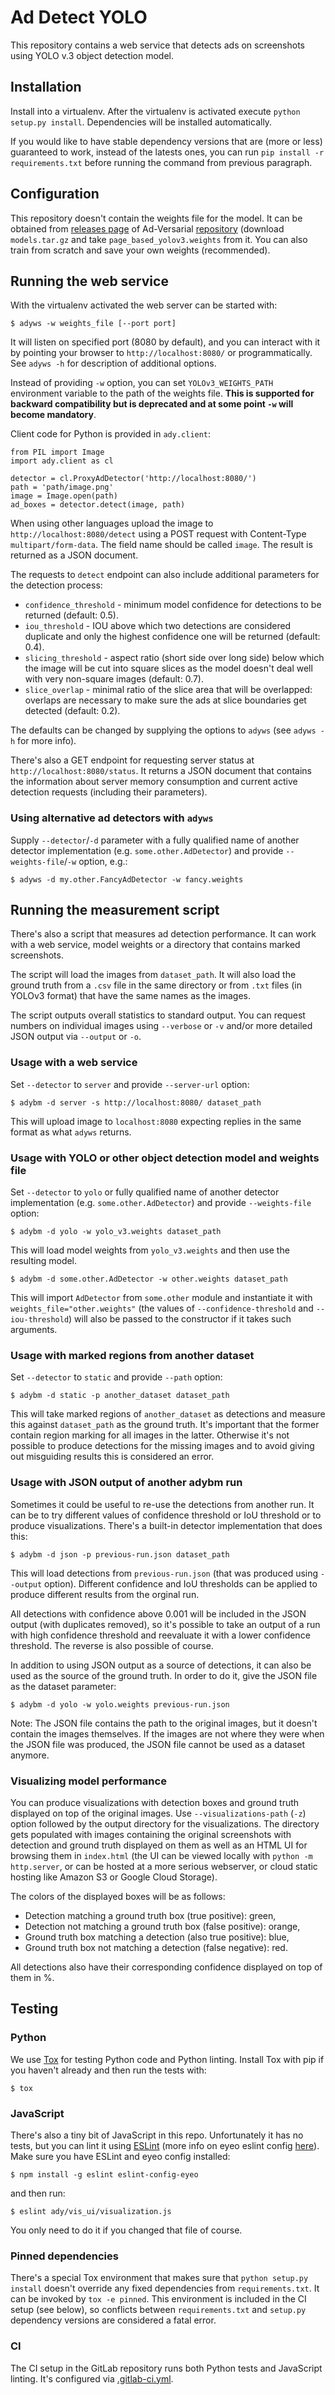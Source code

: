 # Ad Detect YOLO

This repository contains a web service that detects ads on screenshots using
YOLO v.3 object detection model.

## Installation

Install into a virtualenv. After the virtualenv is activated execute
`python setup.py install`. Dependencies will be installed automatically.

If you would like to have stable dependency versions that are (more or less)
guaranteed to work, instead of the latests ones, you can run
`pip install -r requirements.txt` before running the command from previous
paragraph.

## Configuration

This repository doesn't contain the weights file for the model. It can be
obtained from [releases page][1] of Ad-Versarial [repository][2] (download
`models.tar.gz` and take `page_based_yolov3.weights` from it. You can also
train from scratch and save your own weights (recommended).

## Running the web service

With the virtualenv activated the web server can be started with:

    $ adyws -w weights_file [--port port]

It will listen on specified port (8080 by default), and you can interact with
it by pointing your browser to `http://localhost:8080/` or programmatically.
See `adyws -h` for description of additional options.

Instead of providing `-w` option, you can set `YOLOv3_WEIGHTS_PATH` environment
variable to the path of the weights file. **This is supported for backward
compatibility but is deprecated and at some point `-w` will become mandatory**.

Client code for Python is provided in `ady.client`:

    from PIL import Image
    import ady.client as cl

    detector = cl.ProxyAdDetector('http://localhost:8080/')
    path = 'path/image.png'
    image = Image.open(path)
    ad_boxes = detector.detect(image, path)

When using other languages upload the image to `http://localhost:8080/detect`
using a POST request with Content-Type `multipart/form-data`. The field name
should be called `image`. The result is returned as a JSON document.

The requests to `detect` endpoint can also include additional parameters for
the detection process:

- `confidence_threshold` - minimum model confidence for detections to be
  returned (default: 0.5).
- `iou_threshold` - IOU above which two detections are considered duplicate and
  only the highest confidence one will be returned (default: 0.4).
- `slicing_threshold` - aspect ratio (short side over long side) below which
  the image will be cut into square slices as the model doesn't deal well with
  very non-square images (default: 0.7).
- `slice_overlap` - minimal ratio of the slice area that will be overlapped:
  overlaps are necessary to make sure the ads at slice boundaries get detected
  (default: 0.2).

The defaults can be changed by supplying the options to `adyws` (see `adyws -h`
for more info).

There's also a GET endpoint for requesting server status at
`http://localhost:8080/status`. It returns a JSON document that contains the
information about server memory consumption and current active detection
requests (including their parameters).

### Using alternative ad detectors with `adyws`

Supply `--detector`/`-d` parameter with a fully qualified name of another
detector implementation (e.g. `some.other.AdDetector`) and provide
`--weights-file`/`-w` option, e.g.:

    $ adyws -d my.other.FancyAdDetector -w fancy.weights

## Running the measurement script

There's also a script that measures ad detection performance. It can work with
a web service, model weights or a directory that contains marked screenshots.

The script will load the images from `dataset_path`. It will also load the
ground truth from a `.csv` file in the same directory or from `.txt` files (in
YOLOv3 format) that have the same names as the images.

The script outputs overall statistics to standard output. You can request
numbers on individual images using `--verbose` or `-v` and/or more detailed
JSON output via `--output` or `-o`.

### Usage with a web service

Set `--detector` to `server` and provide `--server-url` option:

    $ adybm -d server -s http://localhost:8080/ dataset_path

This will upload image to `localhost:8080` expecting replies in the same format
as what `adyws` returns.

### Usage with YOLO or other object detection model and weights file

Set `--detector` to `yolo` or fully qualified name of another detector
implementation (e.g. `some.other.AdDetector`) and provide `--weights-file`
option:

    $ adybm -d yolo -w yolo_v3.weights dataset_path

This will load model weights from `yolo_v3.weights` and then use the resulting
model.

    $ adybm -d some.other.AdDetector -w other.weights dataset_path

This will import `AdDetector` from `some.other` module and instantiate it with
`weights_file="other.weights"` (the values of `--confidence-threshold` and
`--iou-threshold`) will also be passed to the constructor if it takes such
arguments.

### Usage with marked regions from another dataset

Set `--detector` to `static` and provide `--path` option:

    $ adybm -d static -p another_dataset dataset_path

This will take marked regions of `another_dataset` as detections and measure
this against `dataset_path` as the ground truth. It's important that the former
contain region marking for all images in the latter. Otherwise it's not
possible to produce detections for the missing images and to avoid giving out
misguiding results this is considered an error.

### Usage with JSON output of another adybm run

Sometimes it could be useful to re-use the detections from another run. It can
be to try different values of confidence threshold or IoU threshold or to
produce visualizations. There's a built-in detector implementation that does
this:

    $ adybm -d json -p previous-run.json dataset_path

This will load detections from `previous-run.json` (that was produced using
`--output` option). Different confidence and IoU thresholds can be applied to
produce different results from the orginal run.

All detections with confidence above 0.001 will be included in the JSON output
(with duplicates removed), so it's possible to take an output of a run with
high confidence threshold and reevaluate it with a lower confidence threshold.
The reverse is also possible of course.

In addition to using JSON output as a source of detections, it can also be used
as the source of the ground truth. In order to do it, give the JSON file as the
dataset parameter:

    $ adybm -d yolo -w yolo.weights previous-run.json

Note: The JSON file contains the path to the original images, but it doesn't 
contain the images themselves. If the images are not where they were when the
JSON file was produced, the JSON file cannot be used as a dataset anymore.

### Visualizing model performance

You can produce visualizations with detection boxes and ground truth displayed
on top of the original images. Use `--visualizations-path` (`-z`) option
followed by the output directory for the visualizations. The directory gets
populated with images containing the original screenshots with detection and
ground truth displayed on them as well as an HTML UI for browsing them in
`index.html` (the UI can be viewed locally with `python -m http.server`, or
can be hosted at a more serious webserver, or cloud static hosting like Amazon
S3 or Google Cloud Storage).

The colors of the displayed boxes will be as follows:

- Detection matching a ground truth box (true positive): green,
- Detection not matching a ground truth box (false positive): orange,
- Ground truth box matching a detection (also true positive): blue,
- Ground truth box not matching a detection (false negative): red.

All detections also have their corresponding confidence displayed on top of
them in %.

## Testing

### Python

We use [Tox][4] for testing Python code and Python linting. Install Tox with
pip if you haven't already and then run the tests with:

    $ tox

### JavaScript

There's also a tiny bit of JavaScript in this repo. Unfortunately it has no
tests, but you can lint it using [ESLint][5] (more info on eyeo eslint config
[here][3]). Make sure you have ESLint and eyeo config installed:

    $ npm install -g eslint eslint-config-eyeo

and then run:

    $ eslint ady/vis_ui/visualization.js

You only need to do it if you changed that file of course.

### Pinned dependencies

There's a special Tox environment that makes sure that `python setup.py
install` doesn't override any fixed dependencies from `requirements.txt`. It
can be invoked by `tox -e pinned`. This environment is included in the CI setup
(see below), so conflicts between `requirements.txt` and `setup.py` dependency
versions are considered a fatal error.

### CI

The CI setup in the GitLab repository runs both Python tests and JavaScript
linting. It's configured via [.gitlab-ci.yml](.gitlab-ci.yml).

[1]: https://github.com/ftramer/ad-versarial/releases
[2]: https://github.com/ftramer/ad-versarial/
[3]: https://gitlab.com/eyeo/auxiliary/eyeo-coding-style/-/tree/master/eslint-config-eyeo
[4]: https://tox.readthedocs.io/en/latest/
[5]: https://eslint.org/
